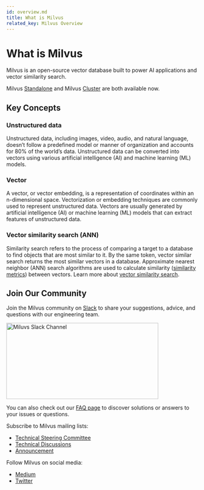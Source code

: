 ```yaml
---
id: overview.md
title: What is Milvus
related_key: Milvus Overview
---
```


# What is Milvus
Milvus is an open-source vector database built to power AI applications and vector similarity search. 

Milvus [Standalone](overview_standalone.md) and Milvus [Cluster](overview_cluster.md) are both available now.

## Key Concepts

### Unstructured data

Unstructured data, including images, video, audio, and natural language, doesn’t follow a predefined model or manner of organization and accounts for 80% of the world’s data. Unstructured data can be converted into vectors using various artificial intelligence (AI) and machine learning (ML) models.

### Vector

A vector, or vector embedding, is a representation of coordinates within an n-dimensional space. Vectorization or embedding techniques are commonly used to represent unstructured data. Vectors are usually generated by artificial intelligence (AI) or machine learning (ML) models that can extract features of unstructured data. 

### Vector similarity search (ANN)

Similarity search refers to the process of comparing a target to a database to find objects that are most similar to it. By the same token, vector similar search returns the most similar vectors in a database. Approximate nearest neighbor (ANN) search algorithms are used to calculate similarity ([similarity metrics](https://zilliz.atlassian.net/wiki/spaces/TC/pages/edit-v2/271155436#)) between vectors. Learn more about [vector similarity search](https://zilliz.com/blog/Vector-Similarity-Search-Hides-in-Plain-View).

## Join Our Community

Join the Milvus community on [Slack](https://join.slack.com/t/milvusio/shared_invite/zt-e0u4qu3k-bI2GDNys3ZqX1YCJ9OM~GQ) to share your suggestions, advice, and questions with our engineering team. 

<a href="https://join.slack.com/t/milvusio/shared_invite/zt-e0u4qu3k-bI2GDNys3ZqX1YCJ9OM~GQ">
    <img src="../../../assets/slack.jpg" alt="Miluvs Slack Channel" height="200" width="400">
</a>

You can also check out our [FAQ page](https://milvus.io/docs/v1.0.0/performance_faq.md) to discover solutions or answers to your issues or questions.

Subscribe to Milvus mailing lists:

- [Technical Steering Committee](https://lists.lfai.foundation/g/milvus-tsc)
- [Technical Discussions](https://lists.lfai.foundation/g/milvus-technical-discuss)
- [Announcement](https://lists.lfai.foundation/g/milvus-announce)

Follow Milvus on social media:

- [Medium](https://medium.com/@milvusio)
- [Twitter](https://twitter.com/milvusio)

